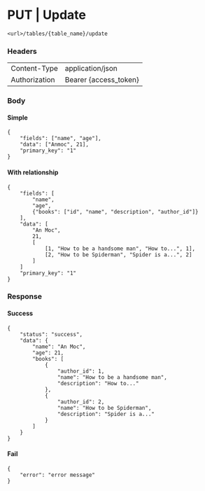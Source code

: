#  **PUT** | Update 
```
<url>/tables/{table_name}/update
```
### Headers
| | |
|--|--|
| Content-Type | application/json
| Authorization | Bearer {access_token}|
### Body
#### Simple
```
{
    "fields": ["name", "age"],
    "data": ["Anmoc", 21],
    "primary_key": "1"
}
```
#### With relationship
```
{
    "fields": [
        "name",
        "age",
        {"books": ["id", "name", "description", "author_id"]}
    ],
    "data": [
        "An Moc",
        21,
        [
            [1, "How to be a handsome man", "How to...", 1],
            [2, "How to be Spiderman", "Spider is a...", 2]
        ]
    ]
    "primary_key": "1"
}
```
### Response
#### Success
```
{
    "status": "success",
    "data": {
        "name": "An Moc",
        "age": 21,
        "books": [
            {
                "author_id": 1,
                "name": "How to be a handsome man",
                "description": "How to..."
            },
            {
                "author_id": 2,
                "name": "How to be Spiderman",
                "description": "Spider is a..."
            }
        ]
    }
}
```
#### Fail
```
{
    "error": "error message"
}
```